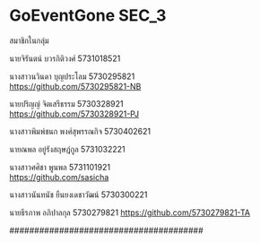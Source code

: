 # GoEventGone SEC_3

สมาชิกในกลุ่ม

นายจิรันตน์    	 บวรกิติวงศ์     5731018521    

นางสาวนวินดา	 บุญประโลม     5730295821      
https://github.com/5730295821-NB

นายปริญญ์     	 จิตเสรีธรรม    5730328921     
https://github.com/5730328921-PJ

นางสาวพิมพ์ชนก     พงศ์สุพรรณกิจ   5730402621      

นายณพล       	 อยู่รังสฤษฎ์กูล   5731032221      

นางสาวศศิชา  	 พูนพล         5731101921  
https://github.com/sasicha

นางสาวนันทนัช      ยืนยงเดชาวัฒน์  5730300221 

นายธีรภาพ         อภิปาลกุล      5730279821 
https://github.com/5730279821-TA

#######################################


